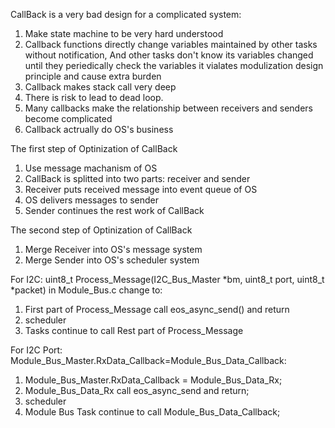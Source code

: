 CallBack is a very bad design for a complicated system:
1. Make state machine to be very hard understood
2. Callback functions directly change variables maintained by other tasks without notification,
   And other tasks don't know its variables changed until they periedically check the variables
   it vialates modulization design principle and cause extra burden
3. Callback makes stack call very deep
4. There is risk to lead to dead loop.
5. Many callbacks make the relationship between receivers and senders become complicated
6. Callback actrually do OS's business

The first step of Optinization of CallBack
1. Use message machanism of OS
2. CallBack is splitted into two parts: receiver and sender
3. Receiver puts received message into event queue of OS
4. OS delivers messages to sender
5. Sender continues the rest work of CallBack
    
The second step of Optinization of CallBack
1. Merge Receiver into OS's message system
2. Merge Sender into OS's scheduler system

For I2C:
uint8_t Process_Message(I2C_Bus_Master *bm, uint8_t port, uint8_t *packet) in Module_Bus.c
change to:
1. First part of Process_Message call eos_async_send() and return
2. scheduler
3. Tasks continue to call Rest part of Process_Message	

For I2C Port:
Module_Bus_Master.RxData_Callback=Module_Bus_Data_Callback:
1. Module_Bus_Master.RxData_Callback = Module_Bus_Data_Rx;
2. Module_Bus_Data_Rx call eos_async_send and return;
3. scheduler
4. Module Bus Task continue to call Module_Bus_Data_Callback;
